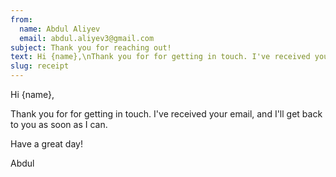 ```yaml
---
from:
  name: Abdul Aliyev
  email: abdul.aliyev3@gmail.com
subject: Thank you for reaching out!
text: Hi {name},\nThank you for for getting in touch. I've received your email, and I'll get back to you as soon as I can.\nHave a great day!\nAbdul
slug: receipt
---
```


Hi {name},

Thank you for for getting in touch. I've received your email, and I'll get back to you as soon as I can.

Have a great day!

Abdul
